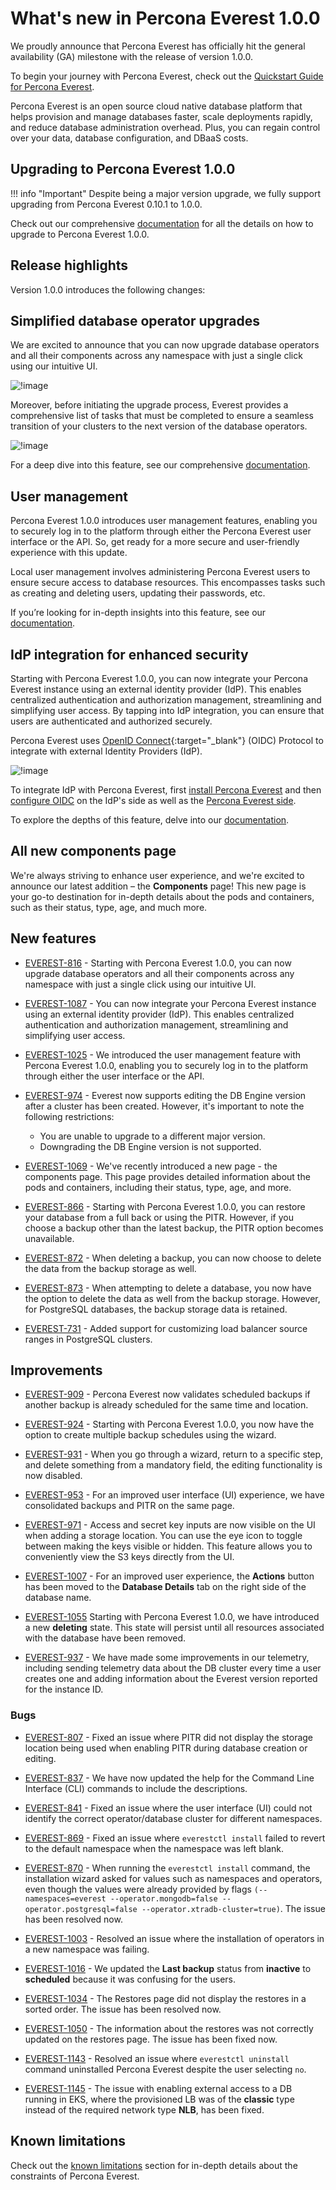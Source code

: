 # What's new in Percona Everest 1.0.0

We proudly announce that Percona Everest has officially hit the general availability (GA) milestone with the release of version 1.0.0.

To begin your journey with Percona Everest, check out the [Quickstart Guide for Percona Everest](../quickstart-guide/quick-install.md).

Percona Everest is an open source cloud native database platform that helps provision and manage databases faster, scale deployments rapidly, and reduce database administration overhead. Plus, you can regain control over your data, database configuration, and DBaaS costs.

## Upgrading to Percona Everest 1.0.0

!!! info "Important"
    Despite being a major version upgrade, we fully support upgrading from Percona Everest 0.10.1 to 1.0.0.

Check out our comprehensive [documentation](https://docs.percona.com/everest/upgrade_with_cli.html) for all the details on how to upgrade to Percona Everest 1.0.0.

## Release highlights

Version 1.0.0 introduces the following changes:

## Simplified database operator upgrades

We are excited to announce that you can now upgrade database operators and all their components across any namespace with just a single click using our intuitive UI.

![!image](../images/upgrade_operator.png)

Moreover, before initiating the upgrade process, Everest provides a comprehensive list of tasks that must be completed to ensure a seamless transition of your clusters to the next version of the database operators.

![!image](images/operator_upgrade_pending.png)

For a deep dive into this feature, see our comprehensive [documentation](https://docs.percona.com/everest/upgrade_operators.html).


## User management

Percona Everest 1.0.0 introduces user management features, enabling you to securely log in to the platform through either the Percona Everest user interface or the API. So, get ready for a more secure and user-friendly experience with this update.
		
Local user management involves administering Percona Everest users to ensure secure access to database resources. This encompasses tasks such as creating and deleting users, updating their passwords, etc.

If you’re looking for in-depth insights into this feature, see our [documentation](https://docs.percona.com/everest/administer/manage_users.html).


## IdP integration for enhanced security

Starting with Percona Everest 1.0.0, you can now integrate your Percona Everest instance using an external identity provider (IdP). This enables centralized authentication and authorization management, streamlining and simplifying user access. By tapping into IdP integration, you can ensure that users are authenticated and authorized securely.

Percona Everest uses [OpenID Connect](https://auth0.com/docs/authenticate/protocols/openid-connect-protocol){:target="_blank"} (OIDC) Protocol to integrate with external Identity Providers (IdP).

![!image](../images/sso_login.png)

To integrate IdP with Percona Everest, first [install Percona Everest](../install/installEverest.md) and then [configure OIDC](../secure/IdP_integration#configure-oidc-on-the-providerss-side) on the IdP's side as well as the [Percona Everest side](../administer/IdP_integration#configure-oidc-on-percona-everest-side).

To explore the depths of this feature, delve into our [documentation](https://docs.percona.com/everest/administer/IdP_integratiopn.html).


## All new components page

We're always striving to enhance user experience, and we're excited to announce our latest addition – the **Components** page! This new page is your go-to destination for in-depth details about the pods and containers, such as their status, type, age, and much more.


## New features

- [EVEREST-816](https://perconadev.atlassian.net/browse/EVEREST-816) - Starting with Percona Everest 1.0.0, you can now upgrade database operators and all their components across any namespace with just a single click using our intuitive UI.


- [EVEREST-1087](https://perconadev.atlassian.net/browse/EVEREST-1087) - You can now integrate your Percona Everest instance using an external identity provider (IdP). This enables centralized authentication and authorization management, streamlining and simplifying user access.


- [EVEREST-1025](https://perconadev.atlassian.net/browse/EVEREST-1025) - We introduced the user management feature with Percona Everest 1.0.0, enabling you to securely log in to the platform through either the user interface or the API.


- [EVEREST-974](https://perconadev.atlassian.net/browse/EVEREST-974) - Everest now supports editing the DB Engine version after a cluster has been created. However, it's important to note the following restrictions:

    - You are unable to upgrade to a different major version. 
    - Downgrading the DB Engine version is not supported.

- [EVEREST-1069](https://perconadev.atlassian.net/browse/EVEREST-1069) - We've recently introduced a new page - the components page. This page provides detailed information about the pods and containers, including their status, type, age, and more.

- [EVEREST-866](https://perconadev.atlassian.net/browse/EVEREST-866) - Starting with Percona Everest 1.0.0, you can restore your database from a full back or using the PITR. However, if you choose a backup other than the latest backup, the PITR option becomes unavailable.

- [EVEREST-872](https://perconadev.atlassian.net/browse/EVEREST-872) - When deleting a backup, you can now choose to delete the data from the backup storage as well.

- [EVEREST-873](https://perconadev.atlassian.net/browse/EVEREST-873) - When attempting to delete a database, you now have the option to delete the data as well from the backup storage. However, for PostgreSQL databases, the backup storage data is retained.


- [EVEREST-731](https://perconadev.atlassian.net/browse/EVEREST-731) - Added support for customizing load balancer source ranges in PostgreSQL clusters.


## Improvements

- [EVEREST-909](https://perconadev.atlassian.net/browse/EVEREST-909) - Percona Everest now validates scheduled backups if another backup is already scheduled for the same time and location.


- [EVEREST-924](https://perconadev.atlassian.net/browse/EVEREST-924) - Starting with Percona Everest 1.0.0, you now have the option to create multiple backup schedules using the wizard.


- [EVEREST-931](https://perconadev.atlassian.net/browse/EVEREST-931) - When you go through a wizard, return to a specific step, and delete something from a mandatory field, the editing functionality is now disabled.


- [EVEREST-953](https://perconadev.atlassian.net/browse/EVEREST-953) - For an improved user interface (UI) experience, we have consolidated backups and PITR on the same page.


- [EVEREST-971](https://perconadev.atlassian.net/browse/EVEREST-971) - Access and secret key inputs are now visible on the UI when adding a storage location. You can use the eye icon to toggle between making the keys visible or hidden. This feature allows you to conveniently view the S3 keys directly from the UI.



- [EVEREST-1007](https://perconadev.atlassian.net/browse/EVEREST-1007) - For an improved user experience, the **Actions** button has been moved to the **Database Details** tab on the right side of the database name.


- [EVEREST-1055](https://perconadev.atlassian.net/browse/EVEREST-1055) Starting with Percona Everest 1.0.0, we have introduced a new **deleting** state. This state will persist until all resources associated with the database have been removed.


- [EVEREST-937](https://perconadev.atlassian.net/browse/EVEREST-937) - We have made some improvements in our telemetry, including sending telemetry data about the DB cluster every time a user creates one and adding information about the Everest version reported for the instance ID.


### Bugs

- [EVEREST-807](https://perconadev.atlassian.net/browse/EVEREST-807) - Fixed an issue where PITR did not display the storage location being used when enabling PITR during database creation or editing.


- [EVEREST-837](https://perconadev.atlassian.net/browse/EVEREST-837) - We have now updated the help for the Command Line Interface (CLI) commands to include the descriptions.

- [EVEREST-841](https://perconadev.atlassian.net/browse/EVEREST-841) - Fixed an issue where the user interface (UI) could not identify the correct operator/database cluster for different namespaces.

- [EVEREST-869](https://perconadev.atlassian.net/browse/EVEREST-869) - Fixed an issue where `everestctl install` failed to revert to the default namespace when the namespace was left blank.

- [EVEREST-870](https://perconadev.atlassian.net/browse/EVEREST-870) - When running the `everestctl install` command, the installation wizard asked for values such as namespaces and operators, even though the values were already provided by flags `(--namespaces=everest --operator.mongodb=false --operator.postgresql=false --operator.xtradb-cluster=true)`. The issue has been resolved now.



- [EVEREST-1003](https://perconadev.atlassian.net/browse/EVEREST-1003) - Resolved an issue where the installation of operators in a new namespace was failing.


- [EVEREST-1016](https://perconadev.atlassian.net/browse/EVEREST-1016) - We updated the **Last backup** status from **inactive** to **scheduled** because it was confusing for the users.


- [EVEREST-1034](https://perconadev.atlassian.net/browse/EVEREST-1034) - The Restores page did not display the restores in a sorted order. The issue has been resolved now.


- [EVEREST-1050](https://perconadev.atlassian.net/browse/EVEREST-1050) - The information about the restores was not correctly updated on the restores page. The issue has been fixed now.


- [EVEREST-1143](https://perconadev.atlassian.net/browse/EVEREST-1143) - Resolved an issue where `everestctl uninstall` command uninstalled Percona Everest despite the user selecting `no`.


- [EVEREST-1145](https://perconadev.atlassian.net/browse/EVEREST-1145) - The issue with enabling external access to a DB running in EKS, where the provisioned LB was of the **classic** type instead of the required network type **NLB**, has been fixed.


## Known limitations

Check out the [known limitations](https://docs.percona.com/everest/reference/known_limitations.html) section for in-depth details about the constraints of Percona Everest.
















